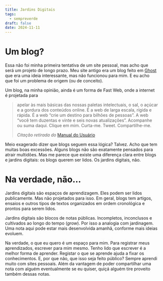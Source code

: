 ```yaml
---
title: Jardins Digitais
tags:
  - sempreverde
draft: false
date: 2024-11-11
---
```

# Um blog?

Essa não foi minha primeira tentativa de um site pessoal, mas acho que será um projeto de longo prazo. Meu site antigo era um blog feito em [Ghost]([https://ghost.org](https://ghost.org/)) que era uma ideia interessante, mas não funcionou para mim. E eu acho que foi um problema de origem (ou de conceito).

Um blog, na minha opinião, ainda é um forma de Fast Web, onde a internet é projetada para

> apelar às mais básicas das nossas paletas intelectuais, o sal, o açúcar e a gordura dos conteúdos online. É a web de larga escala, rígida e rápida. É a web “crie um destino para bilhões de pessoas”. A web “você tem duzentas e vinte e seis novas atualizações”. Acompanhe ou suma daqui. Clique em mim. Curta-me. Tweet. Compartilhe-me.
> 
> *Citação retirada do* [Manual do Usuário](https://manualdousuario.net/a-slow-web/)

Meio exagerado dizer que blogs seguem essa lógica? Talvez. Acho que tem muitas boas excessões. Alguns blogs não são exatamente pensados para atrair multidões. Mas me parece que existe uma diferença clara entre blogs e jardins digitais: os blogs querem ser lidos. Os jardins digitais, não. 

# Na verdade, não…

Jardins digitais são espaços de aprendizagem. Eles podem ser lidos publicamente. Mas não projetados para isso. Em geral, blogs tem artigos, ensaios e outros tipos de textos organizados em ordem cronológica e prontos para serem lidos. 

Jardins digitais são blocos de notas públicas. Incompletos, inconclusos e cultivados ao longo do tempo (*grow*). Por isso a analogia com jardinagem. Uma nota aqui pode estar mais desenvolvida amanhã, conforme mais ideias evoluem.

Na verdade, o que eu quero é um espaço para mim. Para registrar meus aprendizados, escrever para mim mesmo. Tenho lido que escrever é a melhor forma de aprender. Registar o que se aprende ajuda a fixar os conhecimentos. E, por que não, que isso seja feito público? Sempre aprendi muito com sites pessoais. Além da vantagem de poder compartilhar uma nota com alguém eventualmente se eu quiser, quiçá alguém tire proveito também dessas notas.